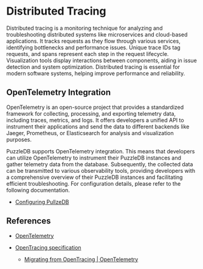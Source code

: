 Distributed Tracing
===================

Distributed tracing is a monitoring technique for analyzing and troubleshooting distributed systems like microservices and cloud-based applications. It tracks requests as they flow through various services, identifying bottlenecks and performance issues. Unique trace IDs tag requests, and spans represent each step in the request lifecycle. Visualization tools display interactions between components, aiding in issue detection and system optimization. Distributed tracing is essential for modern software systems, helping improve performance and reliability.

OpenTelemetry Integration
-------------------------

OpenTelemetry is an open-source project that provides a standardized framework for collecting, processing, and exporting telemetry data, including traces, metrics, and logs. It offers developers a unified API to instrument their applications and send the data to different backends like Jaeger, Prometheus, or Elasticsearch for analysis and visualization purposes.

PuzzleDB supports OpenTelemetry integration. This means that developers can utilize OpenTelemetry to instrument their PuzzleDB instances and gather telemetry data from the database. Subsequently, the collected data can be transmitted to various observability tools, providing developers with a comprehensive overview of their PuzzleDB instances and facilitating efficient troubleshooting. For configuration details, please refer to the following documentation.

-   [Configuring PullzeDB](configuring.md)

References
----------

-   [OpenTelemetry](https://opentelemetry.io)

-   [OpenTracing specification](https://opentracing.io/specification/n)

    -   [Migrating from OpenTracing | OpenTelemetry](https://opentelemetry.io/docs/migration/opentracing/)
